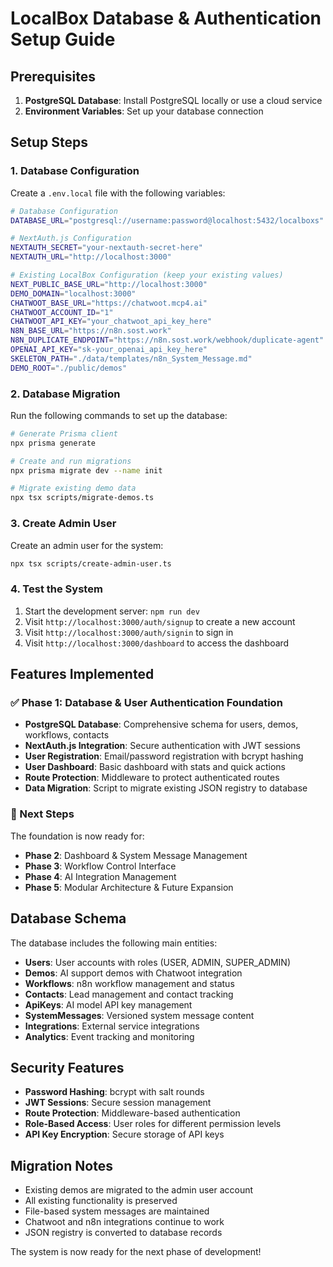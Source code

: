 # LocalBox Database & Authentication Setup Guide

## Prerequisites

1. **PostgreSQL Database**: Install PostgreSQL locally or use a cloud service
2. **Environment Variables**: Set up your database connection

## Setup Steps

### 1. Database Configuration

Create a `.env.local` file with the following variables:

```bash
# Database Configuration
DATABASE_URL="postgresql://username:password@localhost:5432/localboxs"

# NextAuth.js Configuration
NEXTAUTH_SECRET="your-nextauth-secret-here"
NEXTAUTH_URL="http://localhost:3000"

# Existing LocalBox Configuration (keep your existing values)
NEXT_PUBLIC_BASE_URL="http://localhost:3000"
DEMO_DOMAIN="localhost:3000"
CHATWOOT_BASE_URL="https://chatwoot.mcp4.ai"
CHATWOOT_ACCOUNT_ID="1"
CHATWOOT_API_KEY="your_chatwoot_api_key_here"
N8N_BASE_URL="https://n8n.sost.work"
N8N_DUPLICATE_ENDPOINT="https://n8n.sost.work/webhook/duplicate-agent"
OPENAI_API_KEY="sk-your_openai_api_key_here"
SKELETON_PATH="./data/templates/n8n_System_Message.md"
DEMO_ROOT="./public/demos"
```

### 2. Database Migration

Run the following commands to set up the database:

```bash
# Generate Prisma client
npx prisma generate

# Create and run migrations
npx prisma migrate dev --name init

# Migrate existing demo data
npx tsx scripts/migrate-demos.ts
```

### 3. Create Admin User

Create an admin user for the system:

```bash
npx tsx scripts/create-admin-user.ts
```

### 4. Test the System

1. Start the development server: `npm run dev`
2. Visit `http://localhost:3000/auth/signup` to create a new account
3. Visit `http://localhost:3000/auth/signin` to sign in
4. Visit `http://localhost:3000/dashboard` to access the dashboard

## Features Implemented

### ✅ Phase 1: Database & User Authentication Foundation

- **PostgreSQL Database**: Comprehensive schema for users, demos, workflows, contacts
- **NextAuth.js Integration**: Secure authentication with JWT sessions
- **User Registration**: Email/password registration with bcrypt hashing
- **User Dashboard**: Basic dashboard with stats and quick actions
- **Route Protection**: Middleware to protect authenticated routes
- **Data Migration**: Script to migrate existing JSON registry to database

### 🔄 Next Steps

The foundation is now ready for:
- **Phase 2**: Dashboard & System Message Management
- **Phase 3**: Workflow Control Interface
- **Phase 4**: AI Integration Management
- **Phase 5**: Modular Architecture & Future Expansion

## Database Schema

The database includes the following main entities:

- **Users**: User accounts with roles (USER, ADMIN, SUPER_ADMIN)
- **Demos**: AI support demos with Chatwoot integration
- **Workflows**: n8n workflow management and status
- **Contacts**: Lead management and contact tracking
- **ApiKeys**: AI model API key management
- **SystemMessages**: Versioned system message content
- **Integrations**: External service integrations
- **Analytics**: Event tracking and monitoring

## Security Features

- **Password Hashing**: bcrypt with salt rounds
- **JWT Sessions**: Secure session management
- **Route Protection**: Middleware-based authentication
- **Role-Based Access**: User roles for different permission levels
- **API Key Encryption**: Secure storage of API keys

## Migration Notes

- Existing demos are migrated to the admin user account
- All existing functionality is preserved
- File-based system messages are maintained
- Chatwoot and n8n integrations continue to work
- JSON registry is converted to database records

The system is now ready for the next phase of development!
